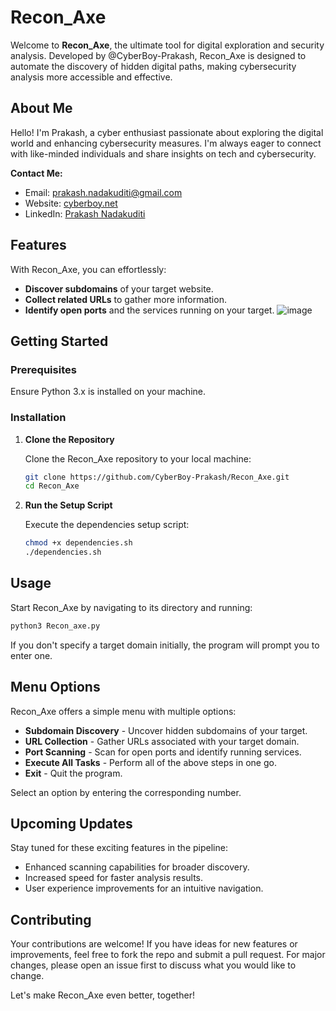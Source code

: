# Recon_Axe

Welcome to **Recon_Axe**, the ultimate tool for digital exploration and security analysis. Developed by @CyberBoy-Prakash, Recon_Axe is designed to automate the discovery of hidden digital paths, making cybersecurity analysis more accessible and effective.

## About Me

Hello! I'm Prakash, a cyber enthusiast passionate about exploring the digital world and enhancing cybersecurity measures. I'm always eager to connect with like-minded individuals and share insights on tech and cybersecurity. 

**Contact Me:**
- Email: prakash.nadakuditi@gmail.com
- Website: [cyberboy.net](https://cyberboy.net)
- LinkedIn: [Prakash Nadakuditi](https://linkedin.com/in/prakashnadakuditi/)

## Features

With Recon_Axe, you can effortlessly:
- **Discover subdomains** of your target website.
- **Collect related URLs** to gather more information.
- **Identify open ports** and the services running on your target.
![image](https://github.com/CyberBoy-Prakash/Recon-Axe/assets/165967067/6456eaa6-0223-4b8b-9693-27a0358512ea)


## Getting Started

### Prerequisites
Ensure Python 3.x is installed on your machine.

### Installation

1. **Clone the Repository**

    Clone the Recon_Axe repository to your local machine:

    ```bash
    git clone https://github.com/CyberBoy-Prakash/Recon_Axe.git
    cd Recon_Axe
    ```

2. **Run the Setup Script**

    Execute the dependencies setup script:

    ```bash
    chmod +x dependencies.sh
    ./dependencies.sh
    ```

## Usage

Start Recon_Axe by navigating to its directory and running:

```bash
python3 Recon_axe.py 
```
If you don't specify a target domain initially, the program will prompt you to enter one.

## Menu Options

Recon_Axe offers a simple menu with multiple options:

- **Subdomain Discovery** - Uncover hidden subdomains of your target.
- **URL Collection** - Gather URLs associated with your target domain.
- **Port Scanning** - Scan for open ports and identify running services.
- **Execute All Tasks** - Perform all of the above steps in one go.
- **Exit** - Quit the program.

Select an option by entering the corresponding number.

## Upcoming Updates

Stay tuned for these exciting features in the pipeline:

- Enhanced scanning capabilities for broader discovery.
- Increased speed for faster analysis results.
- User experience improvements for an intuitive navigation.

## Contributing

Your contributions are welcome! If you have ideas for new features or improvements, feel free to fork the repo and submit a pull request. For major changes, please open an issue first to discuss what you would like to change.

Let's make Recon_Axe even better, together!

